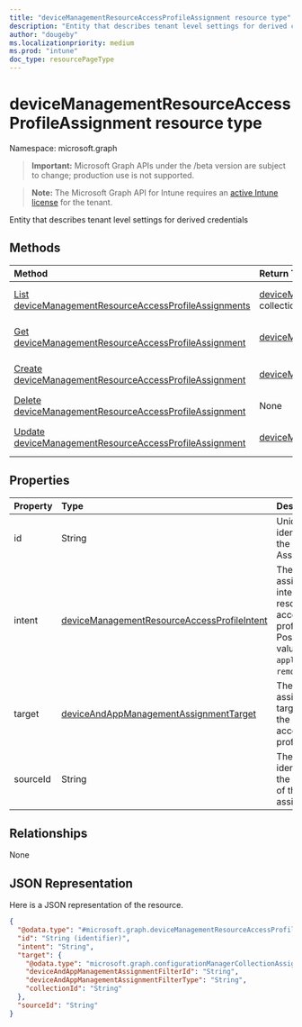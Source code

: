 ```yaml
---
title: "deviceManagementResourceAccessProfileAssignment resource type"
description: "Entity that describes tenant level settings for derived credentials"
author: "dougeby"
ms.localizationpriority: medium
ms.prod: "intune"
doc_type: resourcePageType
---
```


# deviceManagementResourceAccessProfileAssignment resource type

Namespace: microsoft.graph

> **Important:** Microsoft Graph APIs under the /beta version are subject to change; production use is not supported.

> **Note:** The Microsoft Graph API for Intune requires an [active Intune license](https://go.microsoft.com/fwlink/?linkid=839381) for the tenant.

Entity that describes tenant level settings for derived credentials

## Methods
|Method|Return Type|Description|
|:---|:---|:---|
|[List deviceManagementResourceAccessProfileAssignments](../api/intune-rapolicy-devicemanagementresourceaccessprofileassignment-list.md)|[deviceManagementResourceAccessProfileAssignment](../resources/intune-rapolicy-devicemanagementresourceaccessprofileassignment.md) collection|List properties and relationships of the [deviceManagementResourceAccessProfileAssignment](../resources/intune-rapolicy-devicemanagementresourceaccessprofileassignment.md) objects.|
|[Get deviceManagementResourceAccessProfileAssignment](../api/intune-rapolicy-devicemanagementresourceaccessprofileassignment-get.md)|[deviceManagementResourceAccessProfileAssignment](../resources/intune-rapolicy-devicemanagementresourceaccessprofileassignment.md)|Read properties and relationships of the [deviceManagementResourceAccessProfileAssignment](../resources/intune-rapolicy-devicemanagementresourceaccessprofileassignment.md) object.|
|[Create deviceManagementResourceAccessProfileAssignment](../api/intune-rapolicy-devicemanagementresourceaccessprofileassignment-create.md)|[deviceManagementResourceAccessProfileAssignment](../resources/intune-rapolicy-devicemanagementresourceaccessprofileassignment.md)|Create a new [deviceManagementResourceAccessProfileAssignment](../resources/intune-rapolicy-devicemanagementresourceaccessprofileassignment.md) object.|
|[Delete deviceManagementResourceAccessProfileAssignment](../api/intune-rapolicy-devicemanagementresourceaccessprofileassignment-delete.md)|None|Deletes a [deviceManagementResourceAccessProfileAssignment](../resources/intune-rapolicy-devicemanagementresourceaccessprofileassignment.md).|
|[Update deviceManagementResourceAccessProfileAssignment](../api/intune-rapolicy-devicemanagementresourceaccessprofileassignment-update.md)|[deviceManagementResourceAccessProfileAssignment](../resources/intune-rapolicy-devicemanagementresourceaccessprofileassignment.md)|Update the properties of a [deviceManagementResourceAccessProfileAssignment](../resources/intune-rapolicy-devicemanagementresourceaccessprofileassignment.md) object.|

## Properties
|Property|Type|Description|
|:---|:---|:---|
|id|String|Unique identifier for the Assignments|
|intent|[deviceManagementResourceAccessProfileIntent](../resources/intune-rapolicy-devicemanagementresourceaccessprofileintent.md)|The assignment intent for the resource access profile. Possible values are: `apply`, `remove`.|
|target|[deviceAndAppManagementAssignmentTarget](../resources/intune-shared-deviceandappmanagementassignmenttarget.md)|The assignment target for the resource access profile.|
|sourceId|String|The identifier of the source of the assignment.|

## Relationships
None

## JSON Representation
Here is a JSON representation of the resource.
<!-- {
  "blockType": "resource",
  "keyProperty": "id",
  "@odata.type": "microsoft.graph.deviceManagementResourceAccessProfileAssignment"
}
-->
``` json
{
  "@odata.type": "#microsoft.graph.deviceManagementResourceAccessProfileAssignment",
  "id": "String (identifier)",
  "intent": "String",
  "target": {
    "@odata.type": "microsoft.graph.configurationManagerCollectionAssignmentTarget",
    "deviceAndAppManagementAssignmentFilterId": "String",
    "deviceAndAppManagementAssignmentFilterType": "String",
    "collectionId": "String"
  },
  "sourceId": "String"
}
```



